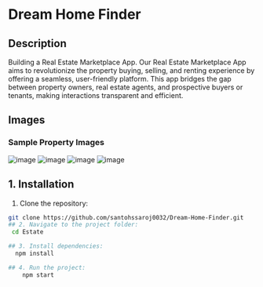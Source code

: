 # Dream Home Finder  

## Description  
Building a Real Estate Marketplace App. Our Real Estate Marketplace App aims to revolutionize the property buying, selling, and renting experience by offering a seamless, user-friendly platform. This app bridges the gap between property owners, real estate agents, and prospective buyers or tenants, making interactions transparent and efficient.  

## Images  
### Sample Property Images  
![image](https://github.com/user-attachments/assets/f86c0e3f-e993-47fc-9af3-dc800db619b4)
![image](https://github.com/user-attachments/assets/2febfb95-7770-4274-a0f8-f84a1bf2235b)
![image](https://github.com/user-attachments/assets/712ebd07-c902-4228-bf7a-04bb62537845)
![image](https://github.com/user-attachments/assets/58a2cee8-741d-4905-a189-9f127989a5e6)

## 1. Installation  
   1. Clone the repository:  
   ```bash
   git clone https://github.com/santohssaroj0032/Dream-Home-Finder.git
## 2. Navigate to the project folder:
    cd Estate

## 3. Install dependencies:
     npm install

## 4. Run the project:
       npm start
 
     
